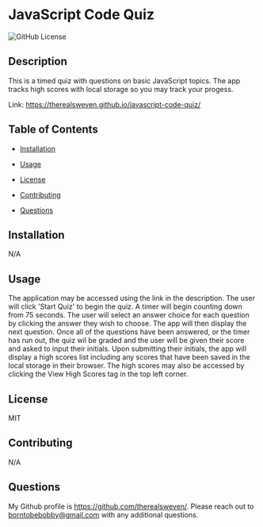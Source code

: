 # JavaScript Code Quiz

![GitHub License](https://img.shields.io/badge/License-MIT-blue)

## Description

This is a timed quiz with questions on basic JavaScript topics. The app tracks high scores with local storage so you may track your progess.

Link: https://therealsweven.github.io/javascript-code-quiz/

## Table of Contents

- [Installation](#installation)

- [Usage](#usage)

- [License](#license)

- [Contributing](#contributing)

- [Questions](#Questions)

## Installation

N/A

## Usage

The application may be accessed using the link in the description. The user will click 'Start Quiz' to begin the quiz. A timer will begin counting down from 75 seconds. The user will select an answer choice for each question by clicking the answer they wish to choose. The app will then display the next question. Once all of the questions have been answered, or the timer has run out, the quiz wil be graded and the user will be given their score and asked to input their initials. Upon submitting their initials, the app will display a high scores list including any scores that have been saved in the local storage in their browser. The high scores may also be accessed by clicking the View High Scores tag in the top left corner.

## License

MIT

## Contributing

N/A

## Questions

My Github profile is https://github.com/therealsweven/.
Please reach out to borntobebobby@gmail.com with any additional questions.
